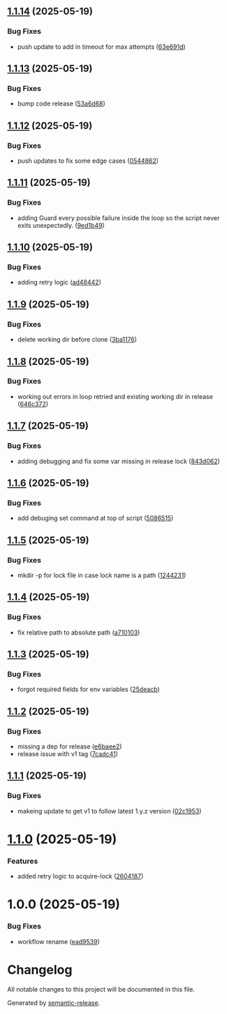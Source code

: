 ## [1.1.14](https://github.com/billypearson/github-action-ci-lock/compare/v1.1.13...v1.1.14) (2025-05-19)


### Bug Fixes

* push update to add in timeout for max attempts ([63e691d](https://github.com/billypearson/github-action-ci-lock/commit/63e691d0f29e68ca1804d7f59a0ea6555352d6c9))

## [1.1.13](https://github.com/billypearson/github-action-ci-lock/compare/v1.1.12...v1.1.13) (2025-05-19)


### Bug Fixes

* bump code release ([53a6d68](https://github.com/billypearson/github-action-ci-lock/commit/53a6d68de383bd4c9695382954c3439d79a78911))

## [1.1.12](https://github.com/billypearson/github-action-ci-lock/compare/v1.1.11...v1.1.12) (2025-05-19)


### Bug Fixes

* push updates to fix some edge cases ([0544862](https://github.com/billypearson/github-action-ci-lock/commit/0544862342fb3dbab1542bde4fd547bd0bc1c9fa))

## [1.1.11](https://github.com/billypearson/github-action-ci-lock/compare/v1.1.10...v1.1.11) (2025-05-19)


### Bug Fixes

* adding Guard every possible failure inside the loop so the script never exits unexpectedly. ([9ed1b49](https://github.com/billypearson/github-action-ci-lock/commit/9ed1b49fd9de30f90f800f6ee39f886c6b2fc743))

## [1.1.10](https://github.com/billypearson/github-action-ci-lock/compare/v1.1.9...v1.1.10) (2025-05-19)


### Bug Fixes

* adding retry logic ([ad48442](https://github.com/billypearson/github-action-ci-lock/commit/ad48442d013151dea553fbafee1c5094b4fbbf9f))

## [1.1.9](https://github.com/billypearson/github-action-ci-lock/compare/v1.1.8...v1.1.9) (2025-05-19)


### Bug Fixes

* delete working dir before clone ([3ba1176](https://github.com/billypearson/github-action-ci-lock/commit/3ba1176fac25529deb2ce035c130d5cc115d9d19))

## [1.1.8](https://github.com/billypearson/github-action-ci-lock/compare/v1.1.7...v1.1.8) (2025-05-19)


### Bug Fixes

* working out errors in loop retried and existing working dir in release ([646c372](https://github.com/billypearson/github-action-ci-lock/commit/646c37231f86f5e61ac39201fd018a32a522e74d))

## [1.1.7](https://github.com/billypearson/github-action-ci-lock/compare/v1.1.6...v1.1.7) (2025-05-19)


### Bug Fixes

* adding debugging and fix some var missing in release lock ([843d062](https://github.com/billypearson/github-action-ci-lock/commit/843d0624e37b384f30d64bf61a0b61b3d46a38d5))

## [1.1.6](https://github.com/billypearson/github-action-ci-lock/compare/v1.1.5...v1.1.6) (2025-05-19)


### Bug Fixes

* add debuging set command at top of script ([5086515](https://github.com/billypearson/github-action-ci-lock/commit/50865153c7c125821b404f96f2c1ba3b9d8dfb03))

## [1.1.5](https://github.com/billypearson/github-action-ci-lock/compare/v1.1.4...v1.1.5) (2025-05-19)


### Bug Fixes

* mkdir -p for lock file in case lock name is a path ([1244231](https://github.com/billypearson/github-action-ci-lock/commit/1244231d3d505a57b9fe89b1aa307f353fd4534c))

## [1.1.4](https://github.com/billypearson/github-action-ci-lock/compare/v1.1.3...v1.1.4) (2025-05-19)


### Bug Fixes

* fix relative path to absolute path ([a710103](https://github.com/billypearson/github-action-ci-lock/commit/a71010349d9f56045778b1afc4f85e8edfaa98bf))

## [1.1.3](https://github.com/billypearson/github-action-ci-lock/compare/v1.1.2...v1.1.3) (2025-05-19)


### Bug Fixes

* forgot required fields for env variables ([25deacb](https://github.com/billypearson/github-action-ci-lock/commit/25deacbdf446175ccd0f9227090aae8f60325628))

## [1.1.2](https://github.com/billypearson/github-action-ci-lock/compare/v1.1.1...v1.1.2) (2025-05-19)


### Bug Fixes

* missing a dep for release ([e6baee2](https://github.com/billypearson/github-action-ci-lock/commit/e6baee2ce9a418b50cbbb4c26c99b6efe52c40a1))
* release issue with v1 tag ([7cadc41](https://github.com/billypearson/github-action-ci-lock/commit/7cadc410689896c67998997af4e0b9cfc005cfc7))

## [1.1.1](https://github.com/billypearson/github-action-ci-lock/compare/v1.1.0...v1.1.1) (2025-05-19)


### Bug Fixes

* makeing update to get v1 to follow latest 1.y.z version ([02c1953](https://github.com/billypearson/github-action-ci-lock/commit/02c19532cf14f46a8e521e6fd35ee1629f3c3787))

# [1.1.0](https://github.com/billypearson/github-action-ci-lock/compare/v1.0.0...v1.1.0) (2025-05-19)


### Features

* added retry logic to acquire-lock ([2604187](https://github.com/billypearson/github-action-ci-lock/commit/260418757abbfc679d24bfdc4428a46c9b997204))

# 1.0.0 (2025-05-19)


### Bug Fixes

* workflow rename ([ead9539](https://github.com/billypearson/github-action-ci-lock/commit/ead9539528704e3a8f07cc3c083d28dc128b0978))

# Changelog

All notable changes to this project will be documented in this file.

Generated by [semantic-release](https://github.com/semantic-release/semantic-release).

